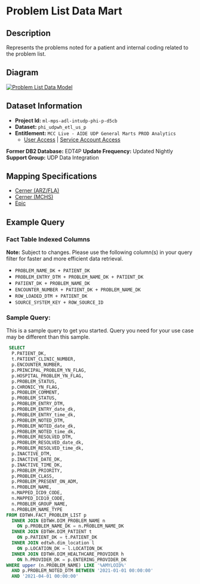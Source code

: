 # Problem List Data Mart

## Description

Represents the problems noted for a patient and internal coding related to the problem list.

## Diagram

[![Problem List Data Model](/assets/images/fact_problem_list-38e72b4de342dc87edb0e62313db6587.PNG)](https://mctools.sharepoint.com/teams/UDPDAIS/Shared%20Documents/UDP%20Data%20Mart%20Documents/Z_S2T_Model_for_Website/Data%20Models/38%29%20Problem%20List/FACT_PROBLEM_LIST_MCC.pdf)

## Dataset Information

- **Project Id:** `ml-mps-adl-intudp-phi-p-d5cb`
- **Dataset:** `phi_udpwh_etl_us_p`
- **Entitlement:** `MCC Live - AIDE UDP General Marts PROD Analytics`
  - [User Access](/docs/data-analytics/user-access) | [Service Account Access](/docs/data-analytics/service-account-access)

**Former DB2 Database:** EDT4P
**Update Frequency:** Updated Nightly
**Support Group:** UDP Data Integration

## Mapping Specifications

- [Cerner (ARZ/FLA)](https://mctools.sharepoint.com)
- [Cerner (MCHS)](https://mctools.sharepoint.com)
- [Epic](https://mctools.sharepoint.com)

## Example Query

### Fact Table Indexed Columns

**Note:** Subject to changes. Please use the following column(s) in your query filter for faster and more efficient data retrieval.

- `PROBLEM_NAME_DK + PATIENT_DK`
- `PROBLEM_ENTRY_DTM + PROBLEM_NAME_DK + PATIENT_DK`
- `PATIENT_DK + PROBLEM_NAME_DK`
- `ENCOUNTER_NUMBER + PATIENT_DK + PROBLEM_NAME_DK`
- `ROW_LOADED_DTM + PATIENT_DK`
- `SOURCE_SYSTEM_KEY + ROW_SOURCE_ID`

### Sample Query:

 This is a sample query to get you started. Query you need for your use case may be different than this sample.
```sql
 SELECT
  P.PATIENT_DK,
  t.PATIENT_CLINIC_NUMBER,
  p.ENCOUNTER_NUMBER,
  p.PRINCIPAL_PROBLEM_YN_FLAG,
  p.HOSPITAL_PROBLEM_YN_FLAG,
  p.PROBLEM_STATUS,
  p.CHRONIC_YN_FLAG,
  p.PROBLEM_COMMENT,
  p.PROBLEM_STATUS,
  p.PROBLEM_ENTRY_DTM,
  p.PROBLEM_ENTRY_date_dk,
  p.PROBLEM_ENTRY_time_dk,
  p.PROBLEM_NOTED_DTM,
  p.PROBLEM_NOTED_date_dk,
  p.PROBLEM_NOTED_time_dk,
  p.PROBLEM_RESOLVED_DTM,
  p.PROBLEM_RESOLVED_date_dk,
  p.PROBLEM_RESOLVED_time_dk,
  p.INACTIVE_DTM,
  p.INACTIVE_DATE_DK,
  p.INACTIVE_TIME_DK,
  p.PROBLEM_PRIORITY,
  p.PROBLEM_CLASS,
  p.PROBLEM_PRESENT_ON_ADM,
  n.PROBLEM_NAME,
  n.MAPPED_ICD9_CODE,
  n.MAPPED_ICD10_CODE,
  n.PROBLEM_GROUP_NAME,
  n.PROBLEM_NAME_TYPE
FROM EDTWH.FACT_PROBLEM_LIST p
  INNER JOIN EDTWH.DIM_PROBLEM_NAME n
    ON p.PROBLEM_NAME_DK = n.PROBLEM_NAME_DK
  INNER JOIN EDTWH.DIM_PATIENT t 
    ON p.PATIENT_DK = t.PATIENT_DK
  INNER JOIN edtwh.dim_location l 
    ON p.LOCATION_DK = l.LOCATION_DK
  INNER JOIN EDTWH.DIM_HEALTHCARE_PROVIDER h
    ON h.PROVIDER_DK = p.ENTERING_PROVIDER_DK
WHERE upper (n.PROBLEM_NAME) LIKE '%AMYLOID%'
  AND p.PROBLEM_NOTED_DTM BETWEEN '2021-01-01 00:00:00'
  AND '2021-04-01 00:00:00'
```